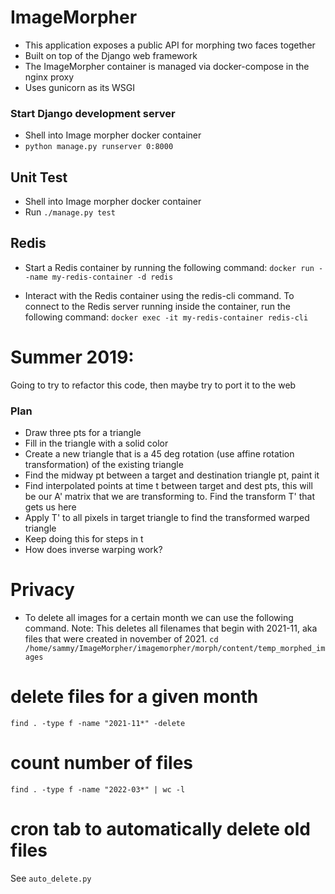 # ImageMorpher
* This application exposes a public API for morphing two faces together
* Built on top of the Django web framework
* The ImageMorpher container is managed via docker-compose in the nginx proxy
* Uses gunicorn as its WSGI

### Start Django development server
* Shell into Image morpher docker container
* `python manage.py runserver 0:8000`

## Unit Test
* Shell into Image morpher docker container
* Run `./manage.py test`

## Redis
- Start a Redis container by running the following command:
`docker run --name my-redis-container -d redis`

- Interact with the Redis container using the redis-cli command. To connect to the Redis server running inside the container, run the following command:
`docker exec -it my-redis-container redis-cli`

### 

# Summer 2019:
Going to try to refactor this code, then maybe try to port it to the web

### Plan
* Draw three pts for a triangle
* Fill in the triangle with a solid color
* Create a new triangle that is a 45 deg rotation (use affine rotation transformation) of the existing triangle
* Find the midway pt between a target and destination triangle pt, paint it
* Find interpolated points at time t between target and dest pts, this will be our A' matrix that we are transforming to.  Find the transform T' that gets us here
* Apply T' to all pixels in target triangle to find the transformed warped triangle
* Keep doing this for steps in t
* How does inverse warping work?

# Privacy
* To delete all images for a certain month we can use the following command.  Note: This deletes all filenames that begin with 2021-11, aka files that were created in november of 2021. 
`cd /home/sammy/ImageMorpher/imagemorpher/morph/content/temp_morphed_images`

# delete files for a given month
`find . -type f -name "2021-11*" -delete`

# count number of files
`find . -type f -name "2022-03*" | wc -l`

# cron tab to automatically delete old files
See `auto_delete.py`
